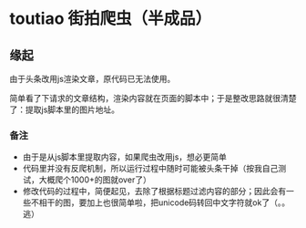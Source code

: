 # toutiao 街拍爬虫（半成品）


## 缘起
由于头条改用js渲染文章，原代码已无法使用。

简单看了下请求的文章结构，渲染内容就在页面的脚本中；于是整改思路就很清楚了：提取js脚本里的图片地址。

### 备注
* 由于是从js脚本里提取内容，如果爬虫改用js，想必更简单
* 代码里并没有反爬机制，所以运行过程中随时可能被头条干掉（按我自己测试，大概爬个1000+的图就over了）
* 修改代码的过程中，简便起见，去除了根据标题过滤内容的部分；因此会有一些不相干的图，要加上也很简单啦，把unicode码转回中文字符就ok了（。。逃）


